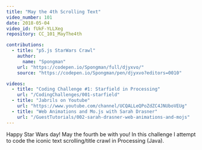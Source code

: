 ```yaml
---
title: "May the 4th Scrolling Text"
video_number: 101
date: 2018-05-04
video_id: fUkF-YLLXeg
repository: CC_101_MayThe4th

contributions:
  - title: "p5.js StarWars Crawl"
    author:
      name: "Spongman"
    url: "https://codepen.io/Spongman/full/djyxvo/"
    source: "https://codepen.io/Spongman/pen/djyxvo?editors=0010"

videos:
  - title: "Coding Challenge #1: Starfield in Processing"
    url: "/CodingChallenges/001-starfield"
  - title: "Jabrils on Youtube"
    url: "https://www.youtube.com/channel/UCQALLeQPoZdZC4JNUboVEUg"
  - title: "Web Animations and Mo.js with Sarah Drasner"
    url: "/GuestTutorials/002-sarah-drasner-web-animations-and-mojs"
---
```


Happy Star Wars day! May the fourth be with you! In this challenge I attempt to code the iconic text scrolling/title crawl in Processing (Java).
